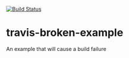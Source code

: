 [![Build Status](https://travis-ci.org/wyk-qyf/travis-broken-example.svg?branch=master)](https://travis-ci.org/wyk-qyf/travis-broken-example)
# travis-broken-example

An example that will cause a build failure
